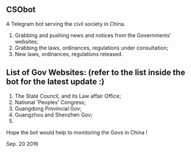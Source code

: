 ## CSObot
A Telegram bot serving the civil society in China. 

1. Grabbing and pushing news and notices from the Governments' websites;
2. Grabbing the laws, ordinances, regulations under consultation;
3. New laws, ordinances, regulations released.

## List of Gov Websites: (refer to the list inside the bot for the latest update :)
1. The State Council, and its Law affair Office;
2. National 'Peoples' Congress;
3. Guangdong Provincial Gov;
4. Guangzhou and Shenzhen Gov;
5. 

Hope the bot would help to monitoring the Govs in China !

Sep. 20 2016
